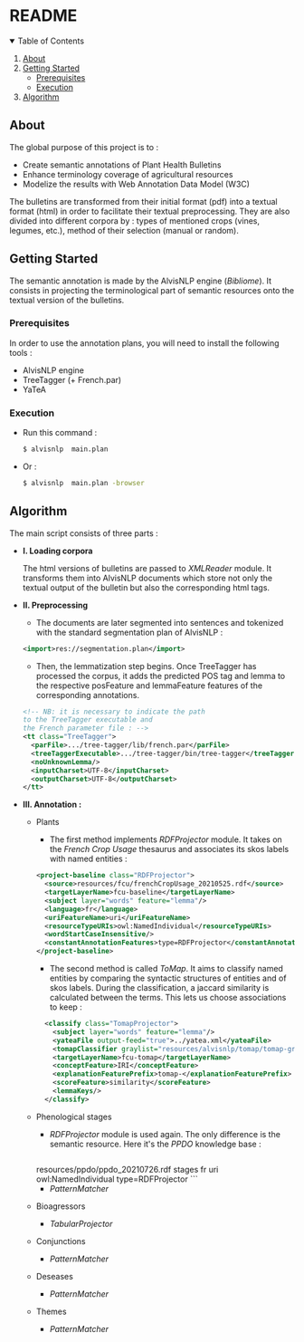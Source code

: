 # README


<details open="open">
  <summary>Table of Contents</summary>
  <ol>
    <li>
      <a href="#about">About</a>
    </li>
    <li>
      <a href="#getting-started">Getting Started</a>
      <ul>
        <li><a href="#prerequisites">Prerequisites</a></li>
        <li><a href="#execution">Execution</a></li>
      </ul>
    </li>
    <li><a href="#algorithm">Algorithm</a></li>
  </ol>
</details>


## About

The global purpose of this project is to :
* Create semantic annotations of Plant Health Bulletins
* Enhance terminology coverage of agricultural resources
* Modelize the results with Web Annotation Data Model (W3C)


The bulletins are transformed from their initial format (pdf) into a textual format (html) in order to facilitate their textual preprocessing. They are also divided into different corpora by : types of mentioned crops (vines, legumes, etc.), method of their selection (manual or random).


## Getting Started

The semantic annotation is made by the AlvisNLP engine (*Bibliome*). It consists in projecting the terminological part of semantic resources onto the textual version of the bulletins.

### Prerequisites

In order to use the annotation plans, you will need to install the following tools :
* AlvisNLP engine
* TreeTagger (+ French.par)
* YaTeA

### Execution

* Run this command :
  ```sh
  $ alvisnlp  main.plan
  ```
* Or :
  ```sh
  $ alvisnlp  main.plan -browser
  ```

## Algorithm

The main script consists of three parts :

* **I. Loading corpora**

  The html versions of bulletins are passed to *XMLReader* module. It transforms them into AlvisNLP documents which store not only the textual output of the bulletin but also the corresponding html tags.


* **II. Preprocessing**
  * The documents are later segmented into sentences and tokenized with the standard segmentation plan of AlvisNLP :

  ```xml
  <import>res://segmentation.plan</import>
  ```

  * Then, the lemmatization step begins. Once TreeTagger has processed the corpus, it adds the predicted POS tag and lemma to the respective posFeature and lemmaFeature features of the corresponding annotations.
  ```xml
  <!-- NB: it is necessary to indicate the path
  to the TreeTagger executable and
  the French parameter file : -->
  <tt class="TreeTagger">
    <parFile>.../tree-tagger/lib/french.par</parFile>
    <treeTaggerExecutable>.../tree-tagger/bin/tree-tagger</treeTaggerExecutable>
    <noUnknownLemma/>
    <inputCharset>UTF-8</inputCharset>
    <outputCharset>UTF-8</outputCharset>
  </tt>
  ```


* **III. Annotation :**

  * Plants
    * The first method implements *RDFProjector* module. It takes on the *French Crop Usage* thesaurus and associates its skos labels with named entities :

    ```xml
    <project-baseline class="RDFProjector">
      <source>resources/fcu/frenchCropUsage_20210525.rdf</source>
      <targetLayerName>fcu-baseline</targetLayerName>
      <subject layer="words" feature="lemma"/>
      <language>fr</language>
      <uriFeatureName>uri</uriFeatureName>
      <resourceTypeURIs>owl:NamedIndividual</resourceTypeURIs>
      <wordStartCaseInsensitive/>
      <constantAnnotationFeatures>type=RDFProjector</constantAnnotationFeatures>
    </project-baseline>
    ```
    * The second method is called *ToMap*. It aims to classify named entities by comparing the syntactic structures of entities and of skos labels. During the classification, a jaccard similarity is calculated between the terms. This lets us choose associations to keep :
    ```xml
      <classify class="TomapProjector">
        <subject layer="words" feature="lemma"/>
        <yateaFile output-feed="true">../yatea.xml</yateaFile>
        <tomapClassifier graylist="resources/alvisnlp/tomap/tomap-graylist.txt" >resources/alvis/tomap/frenchCropUsage_20210525.tomap</tomapClassifier>
        <targetLayerName>fcu-tomap</targetLayerName>
        <conceptFeature>IRI</conceptFeature>
        <explanationFeaturePrefix>tomap-</explanationFeaturePrefix>
        <scoreFeature>similarity</scoreFeature>
        <lemmaKeys/>
      </classify>
      ```

  * Phenological stages
    * *RDFProjector* module is used again. The only difference is the semantic resource. Here it's the *PPDO* knowledge base :

      ```xml
    <project-stages class="RDFProjector">
      <source>resources/ppdo/ppdo_20210726.rdf</source>
      <targetLayerName>stages</targetLayerName>
      <subject layer="words" feature="lemma"/>
      <language>fr</language>
      <uriFeatureName>uri</uriFeatureName>
      <resourceTypeURIs>owl:NamedIndividual</resourceTypeURIs>
      <wordStartCaseInsensitive/>
      <constantAnnotationFeatures>type=RDFProjector</constantAnnotationFeatures>
    </project-stages>
    ```

    * *PatternMatcher*

  * Bioagressors
    * *TabularProjector*

  * Conjunctions
    * *PatternMatcher*

  * Deseases
    * *PatternMatcher*

  * Themes
    * *PatternMatcher*
